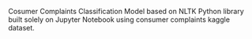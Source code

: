 Cosumer Complaints Classification Model based on NLTK Python library built solely on Jupyter Notebook using consumer complaints kaggle dataset.

